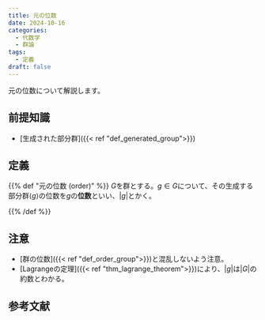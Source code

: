 ```yaml
---
title: 元の位数
date: 2024-10-16
categories:
  - 代数学
  - 群論
tags:
  - 定義
draft: false
---
```


元の位数について解説します。

<!--more-->

## 前提知識

- [生成された部分群]({{< ref "def_generated_group">}})

## 定義

{{% def "元の位数 (order)" %}}
$G$を群とする。$g \in G$について、その生成する部分群$\langle g\rangle$の位数を$g$の**位数**といい、$|g|$とかく。

{{% /def %}}

## 注意

- [群の位数]({{< ref "def_order_group">}})と混乱しないよう注意。
- [Lagrangeの定理]({{< ref "thm_lagrange_theorem">}})により、$|g|$は$|G|$の約数とわかる。

## 参考文献
